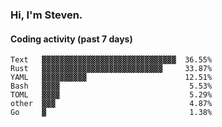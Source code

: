 ### Hi, I'm Steven.

#### Coding activity (past 7 days)
```
Text   ▓▓▓▓▓▓▓▓▓▓▓▓▓▓▓▓▓▓▓▓▓▓▓▓▓▓▓▓▓▓  36.55%
Rust   ▓▓▓▓▓▓▓▓▓▓▓▓▓▓▓▓▓▓▓▓▓▓▓▓▓▓▓     33.87%
YAML   ▓▓▓▓▓▓▓▓▓▓                      12.51%
Bash   ▓▓▓▓                             5.53%
TOML   ▓▓▓▓                             5.29%
other  ▓▓▓                              4.87%
Go     ▓                                1.38%
```
